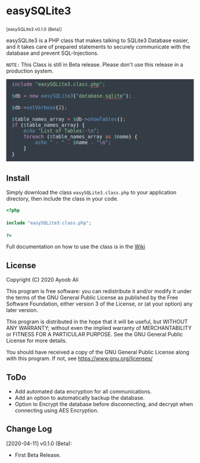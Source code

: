 # easySQLite3

<sub>[easySQLite3 v0.1.0 (Beta)]</sub>

easySQLite3 is a PHP class that makes talking to SQLite3 Database easier, and it takes care of prepared statements to securely communicate with the database and prevent SQL-Injections.

`NOTE:` This Class is still in Beta release. Please don't use this release in a production system.

![easySQLite3](.img/easySQLite3.png)

## Install

Simply download the class `easySQLite3.class.php` to your application directory, then include the class in your code.

```php
<?php

include "easySQLite3.class.php";

?>
```

Full documentation on how to use the class is in the [Wiki](wiki)

## License

Copyright (C) 2020  Ayoob Ali

This program is free software: you can redistribute it and/or modify it under the terms of the GNU General Public License as published by the Free Software Foundation, either version 3 of the License, or (at your option) any later version.

This program is distributed in the hope that it will be useful, but WITHOUT ANY WARRANTY; without even the implied warranty of MERCHANTABILITY or FITNESS FOR A PARTICULAR PURPOSE.  See the GNU General Public License for more details.

You should have received a copy of the GNU General Public License along with this program. If not, see <https://www.gnu.org/licenses/>

## ToDo

- Add automated data encryption for all communications.
- Add an option to automatically backup the database.
- Option to Encrypt the database before disconnecting, and decrypt when connecting using AES Encryption.

## Change Log

[2020-04-11] v0.1.0 (Beta):

- First Beta Release.
